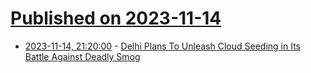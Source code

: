 # [Published on 2023-11-14](index.md)

* [2023-11-14, 21:20:00](https://news.slashdot.org/story/23/11/14/1930229/delhi-plans-to-unleash-cloud-seeding-in-its-battle-against-deadly-smog?utm_source=rss1.0mainlinkanon&utm_medium=feed) - [Delhi Plans To Unleash Cloud Seeding in Its Battle Against Deadly Smog](https://news.slashdot.org/story/23/11/14/1930229/delhi-plans-to-unleash-cloud-seeding-in-its-battle-against-deadly-smog?utm_source=rss1.0mainlinkanon&utm_medium=feed)
